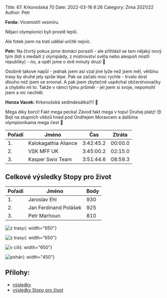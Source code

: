 Title: 67. Krkonošská 70
Date: 2022-03-16 8:26
Category: Zima 2021/22
Author: Petr

**Ferda:** Vicemistři vesmíru.

Nějací olympionici byli prostě lepší.

Ale fotek jsem na trati udělal určitě nejvíc.

**Petr:** Na čtvrtý pokus jsme domácí porazili - ale přihlásil se tam nějaký nový tým (lidi s medailí z olympiády, z mistrovství světa nebo alespoň mistři republiky) - no, a opět jsme o dvě minuty druzí 🤔

Osobně takové napůl - jednak jsem asi vzal jiné lyže než jsem měl, většinu trasy by druhé jely spíše lépe. Pak se začalo moc rychle - trvalo dost dlouho než jsem se srovnal. A pak jsem zbytečně uspěchal občerstvovačky a chybělo mi to. Takže v rámci týmu průměr - jel jsem si svoje, nepomohl jsem a nic nechtěl.

**Honza Vacek:** Krkonošská sedmdesátka!!!! 🥈

Mega díky borci! Fakt mega pecka! Závod fakt mega v topu! Druhej platz! 😍 Bejt na stupních vítězů hned pod Ondřejem Moravcem a dalšíma olympionikama mega čest 🥰

| Pořadí | Jméno                | Čas       | Ztráta  |
|--------|----------------------|-----------|---------|
| 1.     | Kalokagathia Aliance | 3:42:45.2 | 00:00.0 |
| 2.     | VSK MFF UK           | 3:45:00.2 | 02:15.0 |
| 3.     | Kasper Swix Team     | 3:51:44.6 | 08:59.3 |

Celkové výsledky Stopy pro život
--------------------------------

| Pořadí | Jméno                 | Body |
|--------|-----------------------|------|
| 1.     | Jaroslav Ehl          | 930  |
| 2.     | Jan Ferdinand Polášek | 925  |
| 3.     | Petr Marhoun          | 810  |

![z trasy]({static}/static/zima-2021-22/k70-z-trasy-1.jpg){: width="650"}

![z trasy]({static}/static/zima-2021-22/k70-z-trasy-2.jpg){: width="650"}

![v cíli]({static}/static/zima-2021-22/k70-v-cili.jpg){: width="650"}

![pohár]({static}/static/zima-2021-22/k70-pohar.jpg){: width="450"}

Přílohy:
--------

- [výsledky]({static}/static/zima-2021-22/20220312-spz-k70-70km-hlidky.pdf)
- [výsledky Stopy pro život]({static}/static/zima-2021-22/spt2022.pdf)
